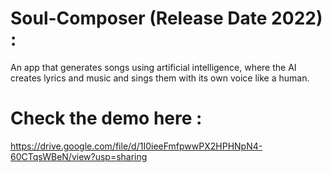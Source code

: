 # Soul-Composer (Release Date 2022) :
An app that generates songs using artificial intelligence, where the AI creates lyrics and music and sings them with its own voice like a human.

# Check the demo here :
https://drive.google.com/file/d/1I0ieeFmfpwwPX2HPHNpN4-60CTqsWBeN/view?usp=sharing
